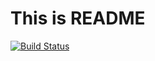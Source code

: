 # This is README
[![Build Status](https://travis-ci.org/aristarkh87/Experiments.svg?branch=travis-ci)](https://travis-ci.org/aristarkh87/Experiments)
